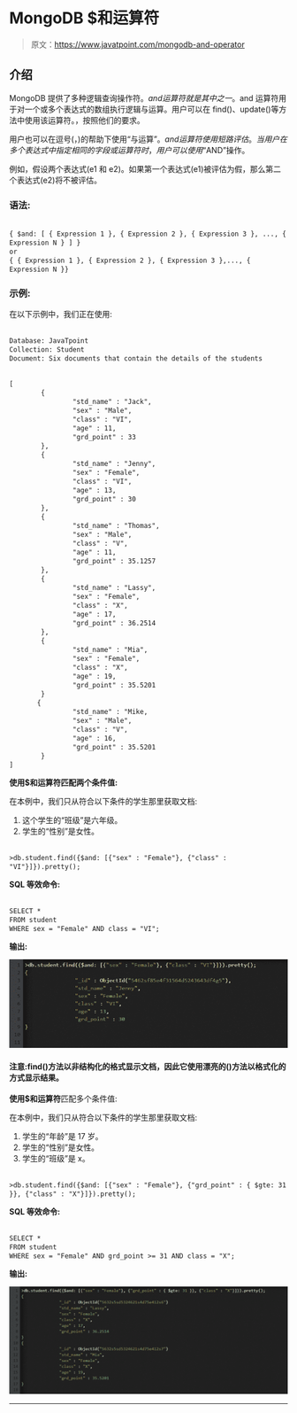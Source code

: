 # MongoDB $和运算符

> 原文：<https://www.javatpoint.com/mongodb-and-operator>

## 介绍

MongoDB 提供了多种逻辑查询操作符。$and 运算符就是其中之一。$and 运算符用于对一个或多个表达式的数组执行逻辑与运算。用户可以在 find()、update()等方法中使用该运算符。，按照他们的要求。

用户也可以在逗号(，)的帮助下使用“与运算”。$and 运算符使用短路评估。当用户在多个表达式中指定相同的字段或运算符时，用户可以使用“$AND”操作。

例如，假设两个表达式(e1 和 e2)。如果第一个表达式(e1)被评估为假，那么第二个表达式(e2)将不被评估。

### 语法:

```

{ $and: [ { Expression 1 }, { Expression 2 }, { Expression 3 }, ..., { Expression N } ] }
or
{ { Expression 1 }, { Expression 2 }, { Expression 3 },..., { Expression N }}

```

### 示例:

在以下示例中，我们正在使用:

```

Database: JavaTpoint
Collection: Student
Document: Six documents that contain the details of the students

```

```

[
        {
                "std_name" : "Jack",
                "sex" : "Male",
                "class" : "VI",
                "age" : 11,
                "grd_point" : 33
        },
        {
                "std_name" : "Jenny",
                "sex" : "Female",
                "class" : "VI",
                "age" : 13,
                "grd_point" : 30
        },
        {
                "std_name" : "Thomas",
                "sex" : "Male",
                "class" : "V",
                "age" : 11,
                "grd_point" : 35.1257
        },
        {
                "std_name" : "Lassy",
                "sex" : "Female",
                "class" : "X",
                "age" : 17,
                "grd_point" : 36.2514
        },
        {
                "std_name" : "Mia",
                "sex" : "Female",
                "class" : "X",
                "age" : 19,
                "grd_point" : 35.5201
        }
       {
                "std_name" : "Mike,
                "sex" : "Male",
                "class" : "V",
                "age" : 16,
                "grd_point" : 35.5201
        }
]

```

**使用$和运算符匹配两个条件值:**

在本例中，我们只从符合以下条件的学生那里获取文档:

1.  这个学生的“班级”是六年级。
2.  学生的“性别”是女性。

```

>db.student.find({$and: [{"sex" : "Female"}, {"class" : "VI"}]}).pretty();

```

**SQL 等效命令:**

```

SELECT * 
FROM student 
WHERE sex = "Female" AND class = "VI";

```

**输出:**

![MongoDB $and Operator](img/cae5a989cdf2002a56d3664c60601025.png)

#### 注意:find()方法以非结构化的格式显示文档，因此它使用漂亮的()方法以格式化的方式显示结果。

**使用$和运算符**匹配多个条件值:

在本例中，我们只从符合以下条件的学生那里获取文档:

1.  学生的“年龄”是 17 岁。
2.  学生的“性别”是女性。
3.  学生的“班级”是 x。

```

>db.student.find({$and: [{"sex" : "Female"}, {"grd_point" : { $gte: 31 }}, {"class" : "X"}]}).pretty();

```

**SQL 等效命令:**

```

SELECT * 
FROM student 
WHERE sex = "Female" AND grd_point >= 31 AND class = "X";

```

**输出:**

![MongoDB $and Operator](img/82cc80d486085dd060b324aaed060ea5.png)

* * *